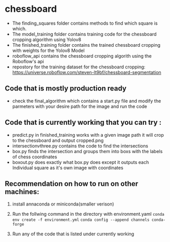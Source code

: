# chessboard

- The finding_squares folder contains methods to find which square is which. 
- The model_training folder contains training code for the chessboard cropping algorithm using Yolov8
- The finished_training folder contains the trained chessboard cropping with weights for the Yolov8 Model
- roboflow_api contains the chessboard cropping algorith using the Roboflow's api 
- repostory for the training dataset for the chessboard cropping: https://universe.roboflow.com/steven-lt9bf/chessboard-segmentation


## Code that is mostly production ready
- check the final_algorithm which contains a start.py file and modify the parmeters with your desire path for the image and run the code 

## Code that is currently working that you can try : 
- predict.py in finished_training works with a given image path it will crop to the chessboard and output cropped.png
- intersectionvthree.py contains the code to find the intersections
- box.py finds the intersection and groups them into boxs with the labels of chess coordinates
- boxout.py does exactly what box.py does except it outputs each Individual square as it's own image with coordinates
## Recommendation on how to run on other machines:
1. install annaconda or miniconda(smaller verison)

2. Run the follwing command in the directory with environment.yaml
 ```conda env create -f environment.yml```
    ```conda config --append channels conda-forge```
3. Run any of the code that is listed under currently working

